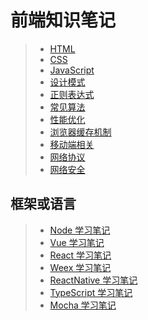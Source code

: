 # 前端知识笔记

>+ [HTML](./HTML/README.md)
>+ [CSS](./CSS/README.md)
>+ [JavaScript](./JavaScript/README.md)
>+ [设计模式](./Design-pattern/README.md)
>+ [正则表达式](./RegExp/README.md)
>+ [常见算法](./Design-pattern/README.md)
>+ [性能优化](./Performance/README.md)
>+ [浏览器缓存机制](./Brower-cache/README.md)
>+ [移动端相关](./Mobile/README.md)
>+ [网络协议](./Network-protocol/README.md)
>+ [网络安全](./Network-security/README.md)

## 框架或语言

>+ [Node 学习笔记]()
>+ [Vue 学习笔记]()
>+ [React 学习笔记]()
>+ [Weex 学习笔记]()
>+ [ReactNative 学习笔记]()
>+ [TypeScript 学习笔记]()
>+ [Mocha 学习笔记]()
